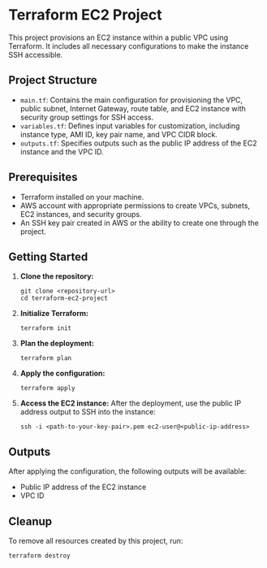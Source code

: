 # Terraform EC2 Project

This project provisions an EC2 instance within a public VPC using Terraform. It includes all necessary configurations to make the instance SSH accessible.

## Project Structure

- `main.tf`: Contains the main configuration for provisioning the VPC, public subnet, Internet Gateway, route table, and EC2 instance with security group settings for SSH access.
- `variables.tf`: Defines input variables for customization, including instance type, AMI ID, key pair name, and VPC CIDR block.
- `outputs.tf`: Specifies outputs such as the public IP address of the EC2 instance and the VPC ID.

## Prerequisites

- Terraform installed on your machine.
- AWS account with appropriate permissions to create VPCs, subnets, EC2 instances, and security groups.
- An SSH key pair created in AWS or the ability to create one through the project.

## Getting Started

1. **Clone the repository:**
   ```
   git clone <repository-url>
   cd terraform-ec2-project
   ```

2. **Initialize Terraform:**
   ```
   terraform init
   ```

3. **Plan the deployment:**
   ```
   terraform plan
   ```

4. **Apply the configuration:**
   ```
   terraform apply
   ```

5. **Access the EC2 instance:**
   After the deployment, use the public IP address output to SSH into the instance:
   ```
   ssh -i <path-to-your-key-pair>.pem ec2-user@<public-ip-address>
   ```

## Outputs

After applying the configuration, the following outputs will be available:

- Public IP address of the EC2 instance
- VPC ID

## Cleanup

To remove all resources created by this project, run:
```
terraform destroy
```